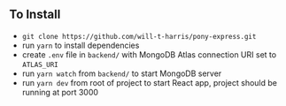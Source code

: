 ## To Install

- `git clone https://github.com/will-t-harris/pony-express.git`
- run `yarn` to install dependencies
- create `.env` file in `backend/` with MongoDB Atlas connection URI set to `ATLAS_URI`
- run `yarn watch` from `backend/` to start MongoDB server
- run `yarn dev` from root of project to start React app, project should be running at port 3000